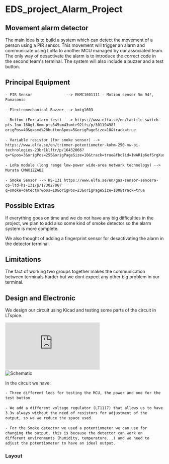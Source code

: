 # EDS_project_Alarm_Project


## Movement alarm detector

The main idea is to build a system which can detect the movement of a person using a PIR sensor. This movement will trigger an alarm and communicate using LoRa to another MCU managed by our associated team. The only way of desactivate the alarm is to introduce the correct code in the second team's terminal. 
The system will also include a buzzer and a test button. 



## Principal Equipment

	- PIR Sensor               --> EKMC1601111 - Motion sensor 5m 94°, Panasonic
	
	- Electromechanical Buzzer --> kmtg1603 

	- Button (For alarm test)  --> https://www.elfa.se/en/tactile-switch-pts-1no-160gf-6mm-pts645sm43smtr92lfs/p/30119498?origPos=40&q=smd%20button&pos=5&origPageSize=10&track=true

	- Variable resistor (for smoke sensor) --> https://www.elfa.se/en/trimmer-potentiometer-kohm-250-mw-bi-technologies-23br1klftr/p/16432066?q=*&pos=3&origPos=255&origPageSize=10&track=true&fbclid=IwAR1p6efSrgXudRJqt7ZX97Rhud_PuTN6X5KsHpLk5Swx5VFpF2Jh6Jaqm8U
	
	- LoRa module (long range low-power wide-area network technology) --> Murata CMWX1ZZABZ

	- Smoke Sensor --> HS-131 https://www.elfa.se/en/gas-sensor-sencera-co-ltd-hs-131/p/17302706?q=smoke+detector&pos=10&origPos=23&origPageSize=100&track=true
	

## Possible Extras

If everything goes on time and we do not have any big difficulties in the project, we plan to add also some kind of smoke detector so the alarm system is more complete. 

We also thought of adding a fingerprint sensor for desactivating the alarm in the detector terminal.

## Limitations

The fact of working two groups together makes the communication between terminals harder but we dont expect any other big problem in our terminal.






## Design and Electronic

We design our circuit using Kicad and testing some parts of the circuit in LTspice.  

![Schematic](https://github.com/Jean-Dum/EDS_project_Alarm_Part/blob/master/EDS_ALARM/Image.pdf)   
![Schematic](https://github.com/Jean-Dum/EDS_project_Alarm_Part/blob/master/EDS_ALARM/Image)

In the circuit we have:
	
	- Three different leds for testing the MCU, the power and one for the test button 
	
	- We add a different voltage regulator (LT1117) that allows us to have 3.3v always without the need of resistors for adjustment of the output, so we we reduce the space used.

	- For the Smoke detector we used a potentiometer we can use for changing the output, this is because the detector can work on different environments (humidity, temperature...) and we need to adjust the potentiometer to have an ideal output.

### Layout



 




                                                            
                                